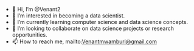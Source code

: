 - 👋 Hi, I’m @Venant2
- 👀 I’m interested in becoming a data scientist.
- 🌱 I’m currently learning computer science and data science concepts.
- 💞️ I’m looking to collaborate on data science projects or research opportunities.
- 📫 How to reach me, mailto:Venantmwamburi@gmail.com

<!---
Venant2/Venant2 is a ✨ special ✨ repository because its `README.md` (this file) appears on your GitHub profile.
You can click the Preview link to take a look at your changes.
--->

